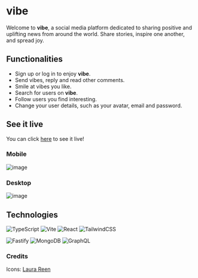# vibe

Welcome to **vibe**, a social media platform dedicated to sharing positive and uplifting news from around the world. Share stories, inspire one another, and spread joy.

## Functionalities

- Sign up or log in to enjoy **vibe**.
- Send vibes, reply and read other comments.
- Smile at vibes you like.
- Search for users on **vibe**.
- Follow users you find interesting.
- Change your user details, such as your avatar, email and password.

## See it live

You can click [here](https://vibe.sanbimu.com/) to see it live!

### Mobile

![image](https://user-images.githubusercontent.com/117943210/233069297-89ea2ba3-9da0-4261-a068-4a817602ecc5.png)

### Desktop

![image](https://user-images.githubusercontent.com/117943210/233068321-ead39730-bd6d-4ee1-833d-d3b3640b0b7c.png)

## Technologies

![TypeScript](https://img.shields.io/badge/typescript-%23007ACC.svg?style=for-the-badge&logo=typescript&logoColor=white) ![Vite](https://img.shields.io/badge/vite-%23646CFF.svg?style=for-the-badge&logo=vite&logoColor=white) ![React](https://img.shields.io/badge/react-%2320232a.svg?style=for-the-badge&logo=react&logoColor=%2361DAFB) ![TailwindCSS](https://img.shields.io/badge/tailwindcss-%2338B2AC.svg?style=for-the-badge&logo=tailwind-css&logoColor=white)

![Fastify](https://img.shields.io/badge/fastify-%23000000.svg?style=for-the-badge&logo=fastify&logoColor=white) ![MongoDB](https://img.shields.io/badge/MongoDB-%234ea94b.svg?style=for-the-badge&logo=mongodb&logoColor=white) ![GraphQL](https://img.shields.io/badge/-GraphQL-E10098?style=for-the-badge&logo=graphql&logoColor=white)

### Credits

Icons: [Laura Reen](https://www.iconfinder.com/laurareen)
